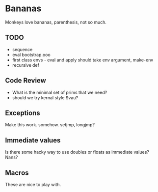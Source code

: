 Bananas
==========

Monkeys love bananas, parenthesis, not so much.

TODO
-----------

* sequence
* eval bootstrap.ooo
* first class envs - eval and apply should take env argument, make-env
* recursive def

Code Review
----------------
* What is the minimal set of prims that we need?
* should we try kernal style $vau?

Exceptions
----------------
Make this work. somehow. setjmp, longjmp?

Immediate values
-------------------
Is there some hacky way to use doubles or floats as immediate values?  Nans?

Macros
-------------------
These are nice to play with.

